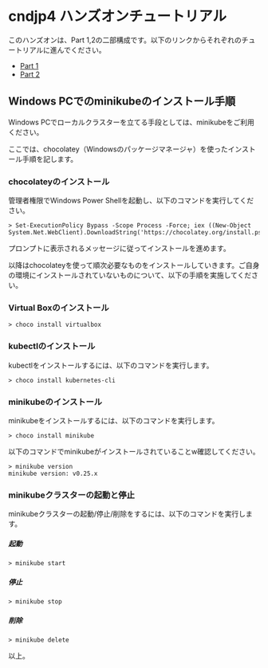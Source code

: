 cndjp4 ハンズオンチュートリアル
===============================
このハンズオンは、Part 1,2の二部構成です。以下のリンクからそれぞれのチュートリアルに進んでください。

- [Part 1](https://github.com/oracle-japan/cndjp4/blob/master/docs/handson1.md)
- [Part 2](https://github.com/oracle-japan/cndjp4/blob/master/docs/handson2.md)


Windows PCでのminikubeのインストール手順
----------------------------------------
Windows PCでローカルクラスターを立てる手段としては、minikubeをご利用ください。<br>

ここでは、chocolatey（Windowsのパッケージマネージャ）を使ったインストール手順を記します。

### chocolateyのインストール
管理者権限でWindows Power Shellを起動し、以下のコマンドを実行してください。

    > Set-ExecutionPolicy Bypass -Scope Process -Force; iex ((New-Object System.Net.WebClient).DownloadString('https://chocolatey.org/install.ps1'))

プロンプトに表示されるメッセージに従ってインストールを進めます。

以降はchocolateyを使って順次必要なものをインストールしていきます。ご自身の環境にインストールされていないものについて、以下の手順を実施してください。

### Virtual Boxのインストール

    > choco install virtualbox

### kubectlのインストール
kubectlをインストールするには、以下のコマンドを実行します。

    > choco install kubernetes-cli

### minikubeのインストール
minikubeをインストールするには、以下のコマンドを実行します。

    > choco install minikube

以下のコマンドでminikubeがインストールされていることw確認してください。

    > minikube version
    minikube version: v0.25.x


### minikubeクラスターの起動と停止
minikubeクラスターの起動/停止/削除をするには、以下のコマンドを実行します。

##### 起動

    > minikube start

##### 停止

    > minikube stop

##### 削除

    > minikube delete

以上。
